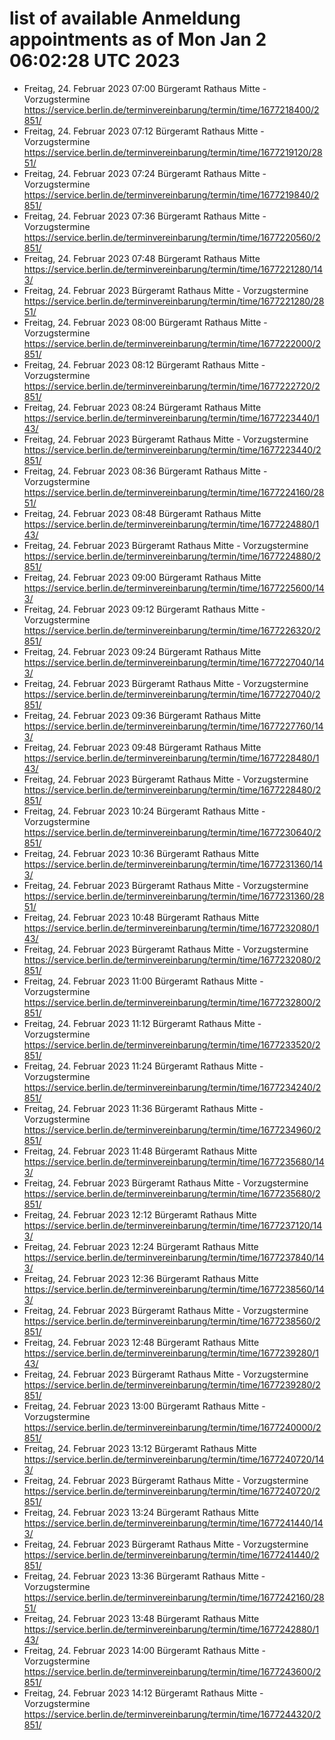 # list of available Anmeldung appointments as of Mon Jan  2 06:02:28 UTC 2023
- Freitag, 24. Februar 2023 07:00 Bürgeramt Rathaus Mitte - Vorzugstermine https://service.berlin.de/terminvereinbarung/termin/time/1677218400/2851/
- Freitag, 24. Februar 2023 07:12 Bürgeramt Rathaus Mitte - Vorzugstermine https://service.berlin.de/terminvereinbarung/termin/time/1677219120/2851/
- Freitag, 24. Februar 2023 07:24 Bürgeramt Rathaus Mitte - Vorzugstermine https://service.berlin.de/terminvereinbarung/termin/time/1677219840/2851/
- Freitag, 24. Februar 2023 07:36 Bürgeramt Rathaus Mitte - Vorzugstermine https://service.berlin.de/terminvereinbarung/termin/time/1677220560/2851/
- Freitag, 24. Februar 2023 07:48 Bürgeramt Rathaus Mitte https://service.berlin.de/terminvereinbarung/termin/time/1677221280/143/
- Freitag, 24. Februar 2023  Bürgeramt Rathaus Mitte - Vorzugstermine https://service.berlin.de/terminvereinbarung/termin/time/1677221280/2851/
- Freitag, 24. Februar 2023 08:00 Bürgeramt Rathaus Mitte - Vorzugstermine https://service.berlin.de/terminvereinbarung/termin/time/1677222000/2851/
- Freitag, 24. Februar 2023 08:12 Bürgeramt Rathaus Mitte - Vorzugstermine https://service.berlin.de/terminvereinbarung/termin/time/1677222720/2851/
- Freitag, 24. Februar 2023 08:24 Bürgeramt Rathaus Mitte https://service.berlin.de/terminvereinbarung/termin/time/1677223440/143/
- Freitag, 24. Februar 2023  Bürgeramt Rathaus Mitte - Vorzugstermine https://service.berlin.de/terminvereinbarung/termin/time/1677223440/2851/
- Freitag, 24. Februar 2023 08:36 Bürgeramt Rathaus Mitte - Vorzugstermine https://service.berlin.de/terminvereinbarung/termin/time/1677224160/2851/
- Freitag, 24. Februar 2023 08:48 Bürgeramt Rathaus Mitte https://service.berlin.de/terminvereinbarung/termin/time/1677224880/143/
- Freitag, 24. Februar 2023  Bürgeramt Rathaus Mitte - Vorzugstermine https://service.berlin.de/terminvereinbarung/termin/time/1677224880/2851/
- Freitag, 24. Februar 2023 09:00 Bürgeramt Rathaus Mitte https://service.berlin.de/terminvereinbarung/termin/time/1677225600/143/
- Freitag, 24. Februar 2023 09:12 Bürgeramt Rathaus Mitte - Vorzugstermine https://service.berlin.de/terminvereinbarung/termin/time/1677226320/2851/
- Freitag, 24. Februar 2023 09:24 Bürgeramt Rathaus Mitte https://service.berlin.de/terminvereinbarung/termin/time/1677227040/143/
- Freitag, 24. Februar 2023  Bürgeramt Rathaus Mitte - Vorzugstermine https://service.berlin.de/terminvereinbarung/termin/time/1677227040/2851/
- Freitag, 24. Februar 2023 09:36 Bürgeramt Rathaus Mitte https://service.berlin.de/terminvereinbarung/termin/time/1677227760/143/
- Freitag, 24. Februar 2023 09:48 Bürgeramt Rathaus Mitte https://service.berlin.de/terminvereinbarung/termin/time/1677228480/143/
- Freitag, 24. Februar 2023  Bürgeramt Rathaus Mitte - Vorzugstermine https://service.berlin.de/terminvereinbarung/termin/time/1677228480/2851/
- Freitag, 24. Februar 2023 10:24 Bürgeramt Rathaus Mitte - Vorzugstermine https://service.berlin.de/terminvereinbarung/termin/time/1677230640/2851/
- Freitag, 24. Februar 2023 10:36 Bürgeramt Rathaus Mitte https://service.berlin.de/terminvereinbarung/termin/time/1677231360/143/
- Freitag, 24. Februar 2023  Bürgeramt Rathaus Mitte - Vorzugstermine https://service.berlin.de/terminvereinbarung/termin/time/1677231360/2851/
- Freitag, 24. Februar 2023 10:48 Bürgeramt Rathaus Mitte https://service.berlin.de/terminvereinbarung/termin/time/1677232080/143/
- Freitag, 24. Februar 2023  Bürgeramt Rathaus Mitte - Vorzugstermine https://service.berlin.de/terminvereinbarung/termin/time/1677232080/2851/
- Freitag, 24. Februar 2023 11:00 Bürgeramt Rathaus Mitte - Vorzugstermine https://service.berlin.de/terminvereinbarung/termin/time/1677232800/2851/
- Freitag, 24. Februar 2023 11:12 Bürgeramt Rathaus Mitte - Vorzugstermine https://service.berlin.de/terminvereinbarung/termin/time/1677233520/2851/
- Freitag, 24. Februar 2023 11:24 Bürgeramt Rathaus Mitte - Vorzugstermine https://service.berlin.de/terminvereinbarung/termin/time/1677234240/2851/
- Freitag, 24. Februar 2023 11:36 Bürgeramt Rathaus Mitte - Vorzugstermine https://service.berlin.de/terminvereinbarung/termin/time/1677234960/2851/
- Freitag, 24. Februar 2023 11:48 Bürgeramt Rathaus Mitte https://service.berlin.de/terminvereinbarung/termin/time/1677235680/143/
- Freitag, 24. Februar 2023  Bürgeramt Rathaus Mitte - Vorzugstermine https://service.berlin.de/terminvereinbarung/termin/time/1677235680/2851/
- Freitag, 24. Februar 2023 12:12 Bürgeramt Rathaus Mitte https://service.berlin.de/terminvereinbarung/termin/time/1677237120/143/
- Freitag, 24. Februar 2023 12:24 Bürgeramt Rathaus Mitte https://service.berlin.de/terminvereinbarung/termin/time/1677237840/143/
- Freitag, 24. Februar 2023 12:36 Bürgeramt Rathaus Mitte https://service.berlin.de/terminvereinbarung/termin/time/1677238560/143/
- Freitag, 24. Februar 2023  Bürgeramt Rathaus Mitte - Vorzugstermine https://service.berlin.de/terminvereinbarung/termin/time/1677238560/2851/
- Freitag, 24. Februar 2023 12:48 Bürgeramt Rathaus Mitte https://service.berlin.de/terminvereinbarung/termin/time/1677239280/143/
- Freitag, 24. Februar 2023  Bürgeramt Rathaus Mitte - Vorzugstermine https://service.berlin.de/terminvereinbarung/termin/time/1677239280/2851/
- Freitag, 24. Februar 2023 13:00 Bürgeramt Rathaus Mitte - Vorzugstermine https://service.berlin.de/terminvereinbarung/termin/time/1677240000/2851/
- Freitag, 24. Februar 2023 13:12 Bürgeramt Rathaus Mitte https://service.berlin.de/terminvereinbarung/termin/time/1677240720/143/
- Freitag, 24. Februar 2023  Bürgeramt Rathaus Mitte - Vorzugstermine https://service.berlin.de/terminvereinbarung/termin/time/1677240720/2851/
- Freitag, 24. Februar 2023 13:24 Bürgeramt Rathaus Mitte https://service.berlin.de/terminvereinbarung/termin/time/1677241440/143/
- Freitag, 24. Februar 2023  Bürgeramt Rathaus Mitte - Vorzugstermine https://service.berlin.de/terminvereinbarung/termin/time/1677241440/2851/
- Freitag, 24. Februar 2023 13:36 Bürgeramt Rathaus Mitte - Vorzugstermine https://service.berlin.de/terminvereinbarung/termin/time/1677242160/2851/
- Freitag, 24. Februar 2023 13:48 Bürgeramt Rathaus Mitte https://service.berlin.de/terminvereinbarung/termin/time/1677242880/143/
- Freitag, 24. Februar 2023 14:00 Bürgeramt Rathaus Mitte - Vorzugstermine https://service.berlin.de/terminvereinbarung/termin/time/1677243600/2851/
- Freitag, 24. Februar 2023 14:12 Bürgeramt Rathaus Mitte - Vorzugstermine https://service.berlin.de/terminvereinbarung/termin/time/1677244320/2851/

